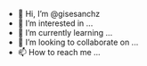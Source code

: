 - 👋 Hi, I’m @gisesanchz
- 👀 I’m interested in ...
- 🌱 I’m currently learning ...
- 💞️ I’m looking to collaborate on ...
- 📫 How to reach me ...

<!---
gisesanchz/gisesanchz is a ✨ special ✨ repository because its `README.md` (this file) appears on your GitHub profile.
You can click the Preview link to take a look at your changes.
--->
